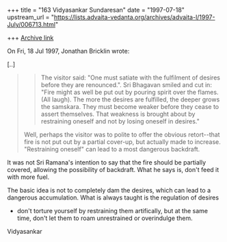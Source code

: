 +++
title = "163 Vidyasankar Sundaresan"
date = "1997-07-18"
upstream_url = "https://lists.advaita-vedanta.org/archives/advaita-l/1997-July/006713.html"

+++
[Archive link](https://lists.advaita-vedanta.org/archives/advaita-l/1997-July/006713.html)

On Fri, 18 Jul 1997, Jonathan Bricklin wrote:

[..]

>
> >The visitor said: "One must satiate with the fulfilment of desires
> >before they are renounced.". Sri Bhagavan smiled and cut in: "Fire might
> >as well be put out by pouring spirit over the flames. (All laugh). The
> >more the desires are fulfilled, the deeper grows the samskara. They must
> >become weaker before they cease to assert themselves. That weakness is
> >brought about by restraining oneself and not by losing oneself in
> >desires."
>
>
> Well, perhaps the visitor was to polite to offer the obvious retort--that
> fire is not put out by a partial cover-up, but actually made to increase.
> "Restraining oneself" can lead to a most dangerous backdraft.
>

It was not Sri Ramana's intention to say that the fire should be partially
covered, allowing the possibility of backdraft. What he says is, don't
feed it with more fuel.

The basic idea is not to completely dam the desires, which can lead to a
dangerous accumulation. What is always taught is the regulation of desires
- don't torture yourself by restraining them artifically, but at the same
time, don't let them to roam unrestrained or overindulge them.

Vidyasankar

